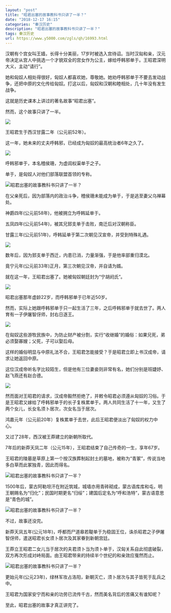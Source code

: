 ```yaml
---
layout: "post"
title: "昭君出塞的故事教科书只讲了一半？"
date: "2018-12-17 16:15"
categories: "秦汉历史"
description: "昭君出塞的故事教科书只讲了一半？"
tags: 秦汉历史
url: https://www.y5000.com/zgls/qh/16993.html
---
```






汉朝有个宫女叫王嫱，长得十分美丽，17岁时被选入宫待诏。当时汉匈和亲，汉元帝决定从宫人中挑选一个才貌双全的宫女作为公主，嫁给呼韩邪单于。王昭君深明大义，主动“请行”。

她和匈奴人相处得很好，匈奴人都喜欢她，尊敬她。她劝呼韩邪单于不要去发动战争，还把中原的文化传给匈奴。打这以后，匈奴和汉朝和睦相处，几十年没有发生战争。

这就是历史课本上讲过的著名故事“昭君出塞”。

然而，这个故事只讲了一半。

![](https://img.y5000.com/uploads/allimg/170314/1604533292-0.jpg)

王昭君生于西汉甘露二年（公元前52年）。

这一年，她未来的丈夫呼韩邪，已经成为匈奴的最高统治者6年之久了。

![](https://img.y5000.com/uploads/allimg/170314/1604535243-1.jpg)

呼韩邪单于，本名稽侯珊，为虚闾权渠单于之子。

单于，是匈奴人对他们部落联盟首领的专称。

![昭君出塞的故事教科书只讲了一半？](/uploads/allimg/170314/6-1F314155922539.JPG)

在父亲死后，因为部落内的政治斗争，稽侯珊未能成为单于，于是逃至妻父乌禅幕处。

神爵四年(公元前58年)，他被拥立为呼韩延单于。

五凤四年(公元前54年)，被其兄郅支单于击败，南迁后对汉朝称臣。

甘露三年(公元前51年)，呼韩延单于第二次朝见汉宣帝，并受到特殊礼遇。

![](https://img.y5000.com/uploads/allimg/170314/1604533b4-2.jpg)

数年后，因为郅支单于西迁，内患已消，力量渐强，于是他率部重归漠北。

竟宁元年(公元前33年)正月，第三次朝见汉帝，并自请为婿。

就在这一年，王昭君出塞了。她被匈奴朝廷封为“宁胡阏氏”。

![](https://img.y5000.com/uploads/allimg/170314/1604533013-3.jpg)

昭君出塞那年虚龄22岁，而呼韩邪单于已年近50岁。

然而，实际上她跟呼韩邪单于只一起生活了三年，之后呼韩邪单于就去世了。两人育有一子伊屠智伢师，封右日逐王。

![](https://img.y5000.com/uploads/allimg/170314/16045361Y-4.jpg)

在匈奴这些游牧民族中，为防止财产被分割，实行“收继婚”的婚俗：如果兄死，弟必须娶寡嫂；父死，子可以娶后母。

这样的婚俗明显与中原礼法不合，王昭君怎能接受？于是昭君立即上书汉成帝，请求让她返回中原。

这位汉成帝听名字比较陌生，但是他有三位妻妾则非常有名，她们分别是班婕妤、赵飞燕还有赵合德。

![](https://img.y5000.com/uploads/allimg/170314/1604535093-5.jpg)

然而面对王昭君的请求，汉成帝毅然拒绝了，并敕令昭君必须遵从匈奴的习俗。于是王昭君又嫁给了呼韩邪单于的长子复株累单于。两人共同生活了十一年，又生了两个女儿，长女名须卜居次，次女名当于居次。

鸿嘉元年（公元前20年）复株累单于去世，此后王昭君便淡出了匈奴的权力中心。

又过了28年，西汉被王莽建立的新朝所取代。

7年后的新莽天凤二年（公元15年），王昭君结束了自己传奇的一生，享年67岁。

王昭君的陵墓是草原上第一个按汉族葬制起封土的墓地，被称为“青冢”，传说当地多白草而此冢独青，因此而得名。

![昭君出塞的故事教科书只讲了一半？](/uploads/allimg/170314/6-1F31415551H96.JPG)

1500年后，蒙古阿勒坦汗在附近筑城，城墙亦用青砖砌成，蒙古语库库和屯，明王朝赐名为“归化”；民国时期更名“归绥”；建国后定名为“呼和浩特”，蒙古语意思是“青色的城”。

![昭君出塞的故事教科书只讲了一半？](/uploads/allimg/170314/6-1F314155P5609.JPG)

不过，故事还没完。

新莽天凤五年(公元18年)，呼都而尸道皋若鞮单于为稳固王位，诛杀昭君之子伊屠智伢师，遣送昭君长女须卜居次及其家眷到新朝宫廷。

王莽立王昭君二女儿当于居次的夫君须卜当为须卜单于，汉匈关系自此彻底破裂，双方再次形成对峙局面。由王昭君带来的持续半个世纪的和亲效应戛然而止。

![昭君出塞的故事教科书只讲了一半？](/uploads/allimg/170314/6-1F314155S2937.JPG)

更始元年(公元23年)，绿林军攻占洛阳，新朝灭亡，须卜居次与其子皆死于乱兵之中。

王昭君为国家安宁而和亲的功劳已流传千古，然而美名背后的苦痛又有谁知呢？

至此，昭君出塞的故事才真正讲完了。
